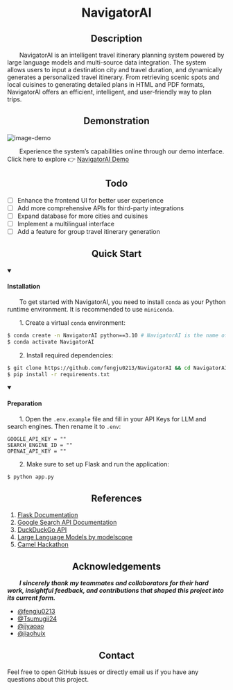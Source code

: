 
<div align="center"><h1>NavigatorAI</h1></div>

</div>

<div align="center"><h2>Description</h2></div>

&emsp;&emsp;NavigatorAI is an intelligent travel itinerary planning system powered by large language models and multi-source data integration. The system allows users to input a destination city and travel duration, and dynamically generates a personalized travel itinerary. From retrieving scenic spots and local cuisines to generating detailed plans in HTML and PDF formats, NavigatorAI offers an efficient, intelligent, and user-friendly way to plan trips.

</div>

<div align="center"><h2>Demonstration</h2></div>

![image-demo](https://s2.loli.net/2024/12/22/vYXlPNgwK4sAhzU.png)

&emsp;&emsp;Experience the system’s capabilities online through our demo interface. Click here to explore 👉 [NavigatorAI Demo](#)

</div>

<div align="center"><h2>Todo</h2></div>

- [ ] Enhance the frontend UI for better user experience
- [ ] Add more comprehensive APIs for third-party integrations
- [ ] Expand database for more cities and cuisines
- [ ] Implement a multilingual interface
- [ ] Add a feature for group travel itinerary generation

</div>

<div align="center"><h2>Quick Start</h2></div>

<details open>
    <summary><h4>Installation</h4></summary>


&emsp;&emsp;To get started with NavigatorAI, you need to install `conda` as your Python runtime environment. It is recommended to use `miniconda`.

&emsp;&emsp;1. Create a virtual `conda` environment:

```bash
$ conda create -n NavigatorAI python==3.10 # NavigatorAI is the name of your environment
$ conda activate NavigatorAI
```

&emsp;&emsp;2. Install required dependencies:

```bash
$ git clone https://github.com/fengju0213/NavigatorAI && cd NavigatorAI 
$ pip install -r requirements.txt
```

</details>

<details open>
    <summary><h4>Preparation</h4></summary>


&emsp;&emsp;1. Open the `.env.example` file and fill in your API Keys for LLM and search engines. Then rename it to `.env`:

```
GOOGLE_API_KEY = ""
SEARCH_ENGINE_ID = ""
OPENAI_API_KEY = ""
```

&emsp;&emsp;2. Make sure to set up Flask and run the application:

```bash
$ python app.py
```

</details>

</div>

<div align="center"><h2>References</h2></div>

1. [Flask Documentation](https://flask.palletsprojects.com/)
2. [Google Search API Documentation](https://developers.google.com/custom-search)
3. [DuckDuckGo API](https://duckduckgo.com/params)
4. [Large Language Models by modelscope](https://modelscope.cn/)
5. [Camel Hackathon](https://camel-ai-24h-hackathon.devpost.com/)
</div>

<div align="center"><h2>Acknowledgements</h2></div>

&emsp;&emsp;***I sincerely thank my teammates and collaborators for their hard work, insightful feedback, and contributions that shaped this project into its current form.***

- [@fengju0213](https://github.com/fengju0213)
- [@Tsumugii24](https://github.com/Tsumugii24)
- [@jjyaoao](https://github.com/jjyaoao)
- [@jiaohuix](https://github.com/jiaohuix)

</div>

<div align="center"><h2>Contact</h2></div>

Feel free to open GitHub issues or directly email us if you have any questions about this project. 
